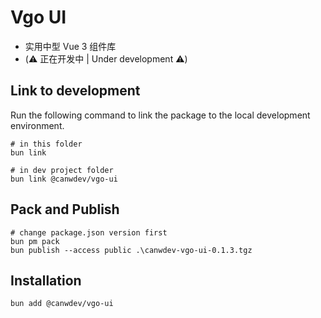 # Vgo UI

- 实用中型 Vue 3 组件库
- (⚠️ 正在开发中 | Under development ⚠️)

## Link to development

Run the following command to link the package to the local development environment.

```shell
# in this folder
bun link

# in dev project folder
bun link @canwdev/vgo-ui
```

## Pack and Publish

```shell
# change package.json version first
bun pm pack
bun publish --access public .\canwdev-vgo-ui-0.1.3.tgz
```

## Installation

```shell
bun add @canwdev/vgo-ui
```